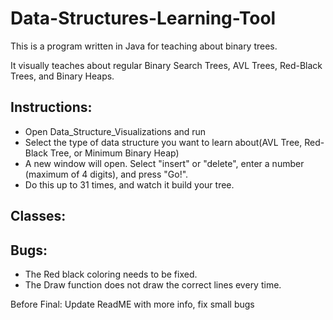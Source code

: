 Data-Structures-Learning-Tool		
=============================		
		
This is a program written in Java for teaching about binary trees.		
		
It visually teaches about regular Binary Search Trees, AVL Trees, Red-Black Trees, and Binary Heaps.

Instructions:
-------------
- Open Data_Structure_Visualizations and run
- Select the type of data structure you want to learn about(AVL Tree, Red-Black Tree, or Minimum Binary Heap)
- A new window will open.  Select "insert" or "delete", enter a number (maximum of 4 digits), and press "Go!".
- Do this up to 31 times, and watch it build your tree.

Classes:
--------

Bugs:
-----
- The Red black coloring needs to be fixed.
- The Draw function does not draw the correct lines every time. 

Before Final: Update ReadME with more info, fix small bugs
